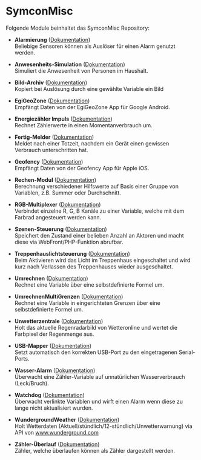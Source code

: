 # SymconMisc

Folgende Module beinhaltet das SymconMisc Repository:

- __Alarmierung__ ([Dokumentation](Alarmierung))  
	Beliebige Sensoren können als Auslöser für einen Alarm genutzt werden.

- __Anwesenheits-Simulation__ ([Dokumentation](AnwesenheitsSimulation))  
	Simuliert die Anwesenheit von Personen im Haushalt.

- __Bild-Archiv__ ([Dokumentation](BildArchiv))  
	Kopiert bei Auslösung durch eine gewählte Variable ein Bild

- __EgiGeoZone__ ([Dokumentation](EgiGeoZone))  
	Empfängt Daten von der EgiGeoZone App für Google Android.

- __Energiezähler Impuls__ ([Dokumentation](EnergiezaehlerImpuls))  
	Rechnet Zählerwerte in einen Momentanverbrauch um.

- __Fertig-Melder__ ([Dokumentation](FertigMelder))  
	Meldet nach einer Totzeit, nachdem ein Gerät einen gewissen Verbrauch unterschritten hat.

- __Geofency__ ([Dokumentation](Geofency))  
	Empfängt Daten von der Geofency App für Apple iOS.

- __Rechen-Modul__ ([Dokumentation](Rechenmodul))  
    Berechnung verschiedener Hilfswerte auf Basis einer Gruppe von Variablen, z.B. Summer oder Durchschnitt.

- __RGB-Multiplexer__ ([Dokumentation](RGBMultiplexer))  
    Verbindet einzelne R, G, B Kanäle zu einer Variable, welche mit dem Farbrad angesteuert werden kann.

- __Szenen-Steuerung__ ([Dokumentation](SzenenSteuerung))  
	Speichert den Zustand einer belieben Anzahl an Aktoren und macht diese via WebFront/PHP-Funktion abrufbar.

- __Treppenhauslichtsteuerung__ ([Dokumentation](Treppenhauslichtsteuerung))  
	Beim Aktivieren wird das Licht im Treppenhaus eingeschaltet und wird kurz nach Verlassen des Treppenhauses wieder ausgeschaltet.

- __Umrechnen__ ([Dokumentation](Umrechnen))  
	Rechnet eine Variable über eine selbstdefinierte Formel um.

- __UmrechnenMultiGrenzen__ ([Dokumentation](UmrechnenMultiGrenzen))  
	Rechnet eine Variable in eingerichteten Grenzen über eine selbstdefinierte Formel um.

- __Unwetterzentrale__ ([Dokumentation](Unwetterzentrale))  
	Holt das aktuelle Regenradarbild von Wetteronline und wertet die Farbpixel der Regenmenge aus.

- __USB-Mapper__ ([Dokumentation](USBMapper))  
	Setzt automatisch den korrekten USB-Port zu den eingetragenen Serial-Ports.

- __Wasser-Alarm__ ([Dokumentation](WasserAlarm))  
	Überwacht eine Zähler-Variable auf unnatürlichen Wasserverbrauch (Leck/Bruch).

- __Watchdog__ ([Dokumentation](Watchdog))  
	Überwacht verlinkte Variablen und wirft einen Alarm wenn diese zu lange nicht aktualisiert wurden.

- __WundergroundWeather__ ([Dokumentation](WundergroundWeather))  
	Holt Wetterdaten (Aktuell/stündlich/12-stündlich/Unwetterwarnung) via API von www.wunderground.com

- __Zähler-Überlauf__ ([Dokumentation](ZaehlerUeberlauf))  
	Zähler, welche überlaufen können als Zähler dargestellt werden.